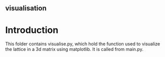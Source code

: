 ## visualisation
# Introduction
This folder contains visualise.py, which hold the function used to visualize the lattice in a 3d matrix using matplotlib. It is called from main.py.